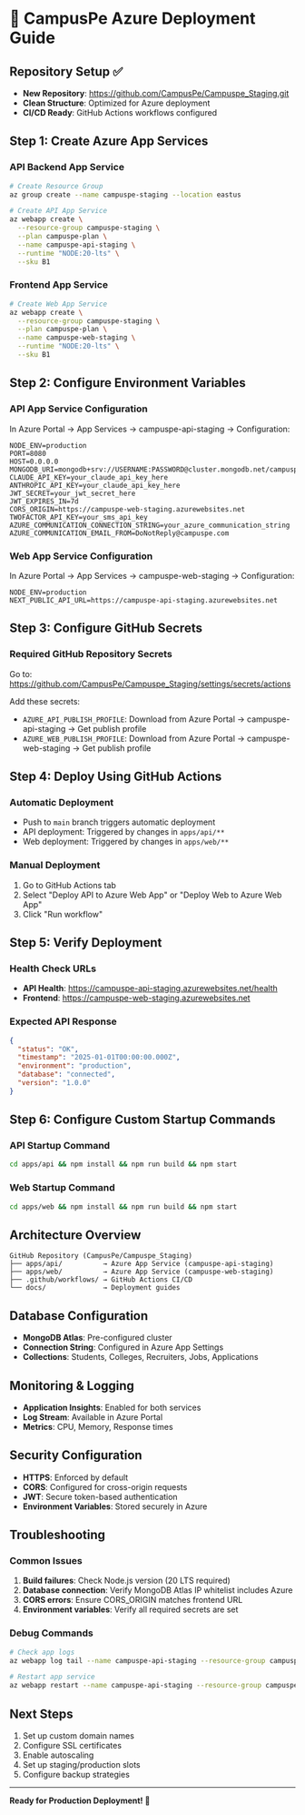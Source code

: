 # 🚀 CampusPe Azure Deployment Guide

## Repository Setup ✅
- **New Repository**: https://github.com/CampusPe/Campuspe_Staging.git
- **Clean Structure**: Optimized for Azure deployment
- **CI/CD Ready**: GitHub Actions workflows configured

## Step 1: Create Azure App Services

### API Backend App Service
```bash
# Create Resource Group
az group create --name campuspe-staging --location eastus

# Create API App Service
az webapp create \
  --resource-group campuspe-staging \
  --plan campuspe-plan \
  --name campuspe-api-staging \
  --runtime "NODE:20-lts" \
  --sku B1
```

### Frontend App Service
```bash
# Create Web App Service
az webapp create \
  --resource-group campuspe-staging \
  --plan campuspe-plan \
  --name campuspe-web-staging \
  --runtime "NODE:20-lts" \
  --sku B1
```

## Step 2: Configure Environment Variables

### API App Service Configuration
In Azure Portal → App Services → campuspe-api-staging → Configuration:

```env
NODE_ENV=production
PORT=8080
HOST=0.0.0.0
MONGODB_URI=mongodb+srv://USERNAME:PASSWORD@cluster.mongodb.net/campuspe
CLAUDE_API_KEY=your_claude_api_key_here
ANTHROPIC_API_KEY=your_claude_api_key_here
JWT_SECRET=your_jwt_secret_here
JWT_EXPIRES_IN=7d
CORS_ORIGIN=https://campuspe-web-staging.azurewebsites.net
TWOFACTOR_API_KEY=your_sms_api_key
AZURE_COMMUNICATION_CONNECTION_STRING=your_azure_communication_string
AZURE_COMMUNICATION_EMAIL_FROM=DoNotReply@campuspe.com
```

### Web App Service Configuration
In Azure Portal → App Services → campuspe-web-staging → Configuration:

```env
NODE_ENV=production
NEXT_PUBLIC_API_URL=https://campuspe-api-staging.azurewebsites.net
```

## Step 3: Configure GitHub Secrets

### Required GitHub Repository Secrets
Go to: https://github.com/CampusPe/Campuspe_Staging/settings/secrets/actions

Add these secrets:
- `AZURE_API_PUBLISH_PROFILE`: Download from Azure Portal → campuspe-api-staging → Get publish profile
- `AZURE_WEB_PUBLISH_PROFILE`: Download from Azure Portal → campuspe-web-staging → Get publish profile

## Step 4: Deploy Using GitHub Actions

### Automatic Deployment
- Push to `main` branch triggers automatic deployment
- API deployment: Triggered by changes in `apps/api/**`
- Web deployment: Triggered by changes in `apps/web/**`

### Manual Deployment
1. Go to GitHub Actions tab
2. Select "Deploy API to Azure Web App" or "Deploy Web to Azure Web App"
3. Click "Run workflow"

## Step 5: Verify Deployment

### Health Check URLs
- **API Health**: https://campuspe-api-staging.azurewebsites.net/health
- **Frontend**: https://campuspe-web-staging.azurewebsites.net

### Expected API Response
```json
{
  "status": "OK",
  "timestamp": "2025-01-01T00:00:00.000Z",
  "environment": "production",
  "database": "connected",
  "version": "1.0.0"
}
```

## Step 6: Configure Custom Startup Commands

### API Startup Command
```bash
cd apps/api && npm install && npm run build && npm start
```

### Web Startup Command
```bash
cd apps/web && npm install && npm run build && npm start
```

## Architecture Overview

```
GitHub Repository (CampusPe/Campuspe_Staging)
├── apps/api/          → Azure App Service (campuspe-api-staging)
├── apps/web/          → Azure App Service (campuspe-web-staging)
├── .github/workflows/ → GitHub Actions CI/CD
└── docs/              → Deployment guides
```

## Database Configuration
- **MongoDB Atlas**: Pre-configured cluster
- **Connection String**: Configured in Azure App Settings
- **Collections**: Students, Colleges, Recruiters, Jobs, Applications

## Monitoring & Logging
- **Application Insights**: Enabled for both services
- **Log Stream**: Available in Azure Portal
- **Metrics**: CPU, Memory, Response times

## Security Configuration
- **HTTPS**: Enforced by default
- **CORS**: Configured for cross-origin requests
- **JWT**: Secure token-based authentication
- **Environment Variables**: Stored securely in Azure

## Troubleshooting

### Common Issues
1. **Build failures**: Check Node.js version (20 LTS required)
2. **Database connection**: Verify MongoDB Atlas IP whitelist includes Azure
3. **CORS errors**: Ensure CORS_ORIGIN matches frontend URL
4. **Environment variables**: Verify all required secrets are set

### Debug Commands
```bash
# Check app logs
az webapp log tail --name campuspe-api-staging --resource-group campuspe-staging

# Restart app service
az webapp restart --name campuspe-api-staging --resource-group campuspe-staging
```

## Next Steps
1. Set up custom domain names
2. Configure SSL certificates
3. Enable autoscaling
4. Set up staging/production slots
5. Configure backup strategies

---

**Ready for Production Deployment! 🎉**
